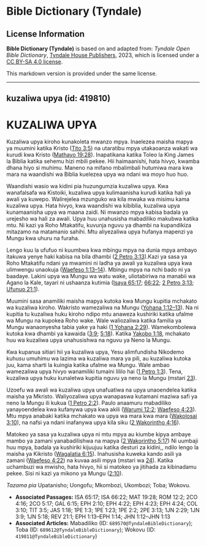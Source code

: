 # Bible Dictionary (Tyndale)

## License Information

**Bible Dictionary (Tyndale)** is based on and adapted from: _Tyndale Open Bible Dictionary_, [Tyndale House Publishers](https://tyndaleopenresources.com/), 2023, which is licensed under a [CC BY-SA 4.0 license](https://creativecommons.org/licenses/by-sa/4.0/legalcode.en).

This markdown version is provided under the same license.



--------------------------------

## kuzaliwa upya (id: 419810)

KUZALIWA UPYA
=============

Kuzaliwa upya kiroho kunakoleta mwanzo mpya. Inaelezea maisha mapya ya muumini katika Kristo ([Tito 3:5](https://ref.ly/Titus3:5)) na utaratibu mpya utakaoanza wakati wa kurudi kwa Kristo ([Mathayo 19:28](https://ref.ly/Matt19:28)). Inapatikana katika Toleo la King James la Biblia katika sehemu hizi mbili pekee. Hii haimaanishi, hata hivyo, kwamba dhana hiyo si muhimu. Maneno na mifano mbalimbali hutumiwa mara kwa mara na waandishi wa Biblia kuelezea upya wa ndani wa moyo huo huo.

Waandishi wasio wa kidini pia huzungumzia kuzaliwa upya. Kwa wanafalsafa wa Kistoiki, kuzaliwa upya kulimaanisha kurudi katika hali ya awali ya kuwepo. Walirejelea mzunguko wa kila mwaka wa misimu kama kuzaliwa upya. Hata hivyo, kwa waandishi wa kibiblia, kuzaliwa upya kunamaanisha upya wa maana zaidi. Ni mwanzo mpya kabisa badala ya urejesho wa hali za awali. Upya huu unahusisha mabadiliko makubwa katika mtu. Ni kazi ya Roho Mtakatifu, kuvunja nguvu ya dhambi na kupandikiza mitazamo na matamanio sahihi. Mtu aliyezaliwa upya hufanya mapenzi ya Mungu kwa uhuru na furaha.

Lengo kuu la ufufuo ni kuumbwa kwa mbingu mpya na dunia mpya ambayo itakuwa yenye haki kabisa na bila dhambi ([2 Petro 3:13](https://ref.ly/2Pet3:13)).Kazi ya sasa ya Roho Mtakatifu ndani ya mwamini ni ladha ya awali ya kuzaliwa upya kwa ulimwengu unaokuja ([Waefeso 1:13–14](https://ref.ly/Eph1:13-Eph1:14)). Mbingu mpya na nchi bado ni ya baadaye. Lakini upya wa Mungu wa watu wake, uliotabiriwa na manabii wa Agano la Kale, tayari ni ushaanza kutimia ([Isaya 65:17](https://ref.ly/Isa65:17); [66:22](https://ref.ly/Isa66:22); [2 Petro 3:13](https://ref.ly/2Pet3:13); [Ufunuo 21:1](https://ref.ly/Rev21:1)).

Muumini sasa anamiliki maisha mapya kutoka kwa Mungu kupitia mchakato wa kuzaliwa kiroho. Wakristo wamezaliwa na Mungu ([Yohana 1:12–13](https://ref.ly/John1:12-John1:13)). Na ni kupitia tu kuzaliwa huku kiroho ndipo mtu anaweza kushiriki katika ufalme wa Mungu na kupokea Roho wake. Wale waliozaliwa katika familia ya Mungu wanaonyesha tabia yake ya haki ([1 Yohana 2:29](https://ref.ly/1John2:29)). Wamekombolewa kutoka kwa dhambi ya kawaida ([3:9](https://ref.ly/1John3:9); [5:18](https://ref.ly/1John5:18)). Katika [Yakobo 1:18](https://ref.ly/Jas1:18), mchakato huu wa kuzaliwa upya unahusishwa na nguvu ya Neno la Mungu.

Kwa kupanua sitiari hii ya kuzaliwa upya, Yesu alimfundisha Nikodemo kuhusu umuhimu wa lazima wa kuzaliwa mara ya pili, au kuzaliwa kutoka juu, kama sharti la kuingia katika ufalme wa Mungu. Wale ambao wamezaliwa upya hivyo wanamiliki tumaini lililo hai ([1 Petro 1:3](https://ref.ly/1Pet1:3)). Tena, kuzaliwa upya huku kunaletwa kupitia nguvu ya neno la Mungu (mstari [23](https://ref.ly/1Pet1:23)).

Uzoefu wa awali wa kuzaliwa upya unafuatiwa na upya unaoendelea katika maisha ya Mkristo. Waliyozaliwa upya wanapaswa kutamani maziwa safi ya neno la Mungu ili kukua ([1 Petro 2:2](https://ref.ly/1Pet2:2)). Paulo anaamuru mabadiliko yanayoendelea kwa kufanywa upya kwa akili ([Warumi 12:2](https://ref.ly/Rom12:2); [Waefeso 4:23](https://ref.ly/Eph4:23)). Mtu mpya anabaki katika mchakato wa upya wa mara kwa mara ([Wakolosai 3:10](https://ref.ly/Col3:10)), na nafsi ya ndani inafanywa upya kila siku ([2 Wakorintho 4:16](https://ref.ly/2Cor4:16)).

Matokeo ya sasa ya kuzaliwa upya ni mtu mpya au kiumbe kipya ambaye mambo ya zamani yanabadilishwa na mapya ([2 Wakorintho 5:17](https://ref.ly/2Cor5:17)) Ni uumbaji huu mpya, badala ya kushiriki kijuujuu katika desturi za kidini,, ndilo lengo la maisha ya Kikristo ([Wagalatia 6:15](https://ref.ly/Gal6:15)). Inahusisha kuweka kando asili ya zamani ([Waefeso 4:22](https://ref.ly/Eph4:22)) na kuvaa asili mpya (mstari wa [24](https://ref.ly/Eph4:24)). Katika uchambuzi wa mwisho, hata hivyo, hii si matokeo ya jitihada za kibinadamu pekee. Sisi ni kazi ya mikono ya Mungu ([2:10](https://ref.ly/Eph2:10)).

*Tazama pia* Upatanisho; Uongofu; Mkombozi, Ukombozi; Toba; Wokovu.

* **Associated Passages:** ISA 65:17; ISA 66:22; MAT 19:28; ROM 12:2; 2CO 4:16; 2CO 5:17; GAL 6:15; EPH 2:10; EPH 4:22; EPH 4:23; EPH 4:24; COL 3:10; TIT 3:5; JAS 1:18; 1PE 1:3; 1PE 1:23; 1PE 2:2; 2PE 3:13; 1JN 2:29; 1JN 3:9; 1JN 5:18; REV 21:1; EPH 1:13–EPH 1:14; JHN 1:12–JHN 1:13
* **Associated Articles:** Mabadiliko (ID: `689570@TyndaleBibleDictionary`); Toba (ID: `689612@TyndaleBibleDictionary`); Wokovu (ID: `419811@TyndaleBibleDictionary`)

